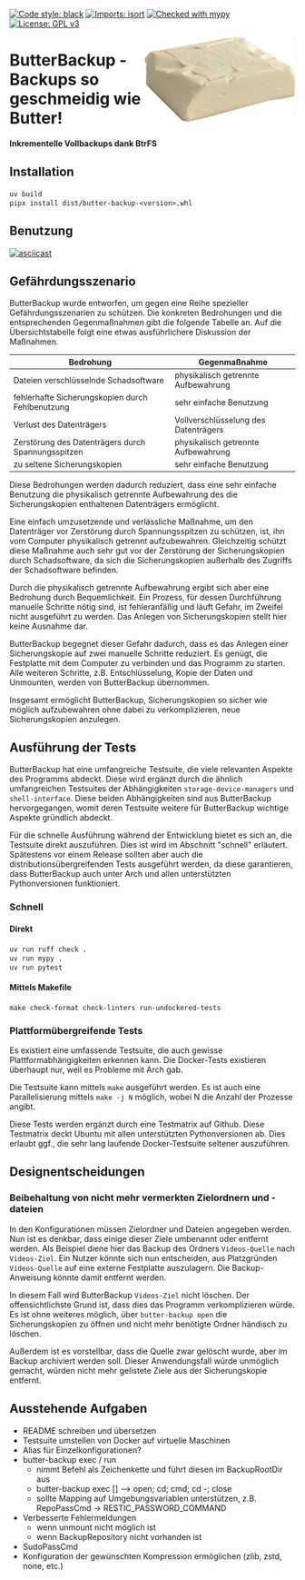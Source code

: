 [![Code style: black](https://img.shields.io/badge/code%20style-black-000000.svg)](https://github.com/psf/black)
[![Imports: isort](https://img.shields.io/badge/%20imports-isort-%231674b1?style=flat&labelColor=ef8336)](https://pycqa.github.io/isort/)
[![Checked with mypy](http://www.mypy-lang.org/static/mypy_badge.svg)](http://mypy-lang.org/)
[![License: GPL v3](https://img.shields.io/badge/License-GPL%20v3-blue.svg)](http://www.gnu.org/licenses/gpl-3.0)

<img src="logo.png" alt="ButterBackup-Logo" height="150px" align="right">

# ButterBackup - Backups so geschmeidig wie Butter!

**Inkrementelle Vollbackups dank BtrFS**

## Installation

    uv build
    pipx install dist/butter-backup-<version>.whl

## Benutzung

[![asciicast](https://asciinema.org/a/HTFzRxEWw8ltCoP6NDNo6tITP.svg)](https://asciinema.org/a/HTFzRxEWw8ltCoP6NDNo6tITP)

## Gefährdungsszenario

ButterBackup wurde entworfen, um gegen eine Reihe spezieller
Gefährdungsszenarien zu schützen. Die konkreten Bedrohungen und die
entsprechenden Gegenmaßnahmen gibt die folgende Tabelle an. Auf die
Übersichtstabelle folgt eine etwas ausführlichere Diskussion der Maßnahmen.

| Bedrohung                                          | Gegenmaßnahme                        |
| -------------------------------------------------- | ------------------------------------ |
| Dateien verschlüsselnde Schadsoftware              | physikalisch getrennte Aufbewahrung  |
| fehlerhafte Sicherungskopien durch Fehlbenutzung   | sehr einfache Benutzung              |
| Verlust des Datenträgers                           | Vollverschlüsselung des Datenträgers |
| Zerstörung des Datenträgers durch Spannungsspitzen | physikalisch getrennte Aufbewahrung  |
| zu seltene Sicherungskopien                        | sehr einfache Benutzung              |

Diese Bedrohungen werden dadurch reduziert, dass eine sehr einfache Benutzung
die physikalisch getrennte Aufbewahrung des die Sicherungskopien enthaltenen
Datenträgers ermöglicht.

Eine einfach umzusetzende und verlässliche Maßnahme, um den Datenträger
vor Zerstörung durch Spannungsspitzen zu schützen, ist, ihn vom Computer
physikalisch getrennt aufzubewahren. Gleichzeitig schützt diese Maßnahme
auch sehr gut vor der Zerstörung der Sicherungskopien durch Schadsoftware, da
sich die Sicherungskopien außerhalb des Zugriffs der Schadsoftware befinden.

Durch die physikalisch getrennte Aufbewahrung ergibt sich aber eine Bedrohung
durch Bequemlichkeit. Ein Prozess, für dessen Durchführung manuelle
Schritte nötig sind, ist fehleranfällig und läuft Gefahr, im Zweifel
nicht ausgeführt zu werden. Das Anlegen von Sicherungskopien stellt hier
keine Ausnahme dar.

ButterBackup begegnet dieser Gefahr dadurch, dass es das Anlegen einer
Sicherungskopie auf zwei manuelle Schritte reduziert. Es genügt, die
Festplatte mit dem Computer zu verbinden und das Programm zu starten. Alle
weiteren Schritte, z.B. Entschlüsselung, Kopie der Daten und Unmounten,
werden von ButterBackup übernommen.

Insgesamt ermöglicht ButterBackup, Sicherungskopien so sicher wie möglich
aufzubewahren ohne dabei zu verkomplizieren, neue Sicherungskopien anzulegen.

## Ausführung der Tests

ButterBackup hat eine umfangreiche Testsuite, die viele relevanten Aspekte des
Programms abdeckt. Diese wird ergänzt durch die ähnlich umfangreichen
Testsuites der Abhängigkeiten `storage-device-managers` und `shell-interface`.
Diese beiden Abhängigkeiten sind aus ButterBackup hervorgegangen, womit deren
Testsuite weitere für ButterBackup wichtige Aspekte gründlich abdeckt.

Für die schnelle Ausführung während der Entwicklung bietet es sich an, die
Testsuite direkt auszuführen. Dies ist wird im Abschnitt "schnell" erläutert.
Spätestens vor einem Release sollten aber auch die distributionsübergreifenden
Tests ausgeführt werden, da diese garantieren, dass ButterBackup auch unter
Arch und allen unterstützten Pythonversionen funktioniert.


### Schnell

#### Direkt

    uv run ruff check .
    uv run mypy .
    uv run pytest

#### Mittels Makefile

    make check-format check-linters run-undockered-tests

### Plattformübergreifende Tests

Es existiert eine umfassende Testsuite, die auch gewisse
Plattformabhängigkeiten erkennen kann. Die Docker-Tests existieren überhaupt
nur, weil es Probleme mit Arch gab.

Die Testsuite kann mittels `make` ausgeführt werden. Es ist auch eine
Parallelisierung mittels `make -j N` möglich, wobei N die Anzahl der Prozesse
angibt.

Diese Tests werden ergänzt durch eine Testmatrix auf Github. Diese Testmatrix
deckt Ubuntu mit allen unterstützten Pythonversionen ab. Dies erlaubt ggf., die
sehr lang laufende Docker-Testsuite seltener auszuführen.

## Designentscheidungen

### Beibehaltung von nicht mehr vermerkten Zielordnern und -dateien

In den Konfigurationen müssen Zielordner und Dateien angegeben werden. Nun ist
es denkbar, dass einige dieser Ziele umbenannt oder entfernt werden. Als
Beispiel diene hier das Backup des Ordners `Videos-Quelle` nach `Videos-Ziel`.
Ein Nutzer könnte sich nun entscheiden, aus Platzgründen `Videos-Quelle` auf
eine externe Festplatte auszulagern. Die Backup-Anweisung könnte damit entfernt
werden.

In diesem Fall wird ButterBackup `Videos-Ziel` nicht löschen. Der
offensichtlichste Grund ist, dass dies das Programm verkomplizieren würde. Es
ist ohne weiteres möglich, über `butter-backup open` die Sicherungskopien zu
öffnen und nicht mehr benötigte Ordner händisch zu löschen.

Außerdem ist es vorstellbar, dass die Quelle zwar gelöscht wurde, aber im
Backup archiviert werden soll. Dieser Anwendungsfall würde unmöglich gemacht,
würden nicht mehr gelistete Ziele aus der Sicherungskopie entfernt.

## Ausstehende Aufgaben

- README schreiben und übersetzen
- Testsuite umstellen von Docker auf virtuelle Maschinen
- Alias für Einzelkonfigurationen?
- butter-backup exec / run
  - nimmt Befehl als Zeichenkette und führt diesen im BackupRootDir aus
  - butter-backup exec [<uuid>] <cmd> --> open; cd; cmd; cd -; close
  - sollte Mapping auf Umgebungsvariablen unterstützen, z.B. RepoPassCmd -> RESTIC_PASSWORD_COMMAND
- Verbesserte Fehlermeldungen
  - wenn unmount nicht möglich ist
  - wenn BackupRepository nicht vorhanden ist
- SudoPassCmd
- Konfiguration der gewünschten Kompression ermöglichen (zlib, zstd, none, etc.)

